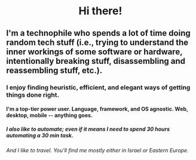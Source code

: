 <h1 align="center"> Hi there!</h1>

<h2> I'm a technophile who spends a lot of time doing random tech stuff (i.e., trying to understand the inner workings of some software or hardware, intentionally breaking stuff, disassembling and reassembling stuff, etc.).</h2>

<h3> I enjoy finding heuristic, efficient, and elegant ways of getting things done right.</h3>

<h4> I'm a top-tier power user. Language, framework, and OS agnostic. Web, desktop, mobile -- anything goes.</h4>

<h5> I also like to automate; even if it means I need to spend 30 hours automating a 30 min task.</h5>

<h6> And I like to travel. You'll find me mostly either in Israel or Eastern Europe.</h6>
